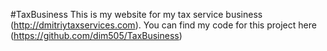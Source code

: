 #TaxBusiness
This is my website for my tax service business (http://dmitriytaxservices.com). You can find my code for this project here (https://github.com/dim505/TaxBusiness) 